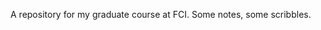 A repository for my graduate course at FCI. Some notes, some scribbles. 

[I need to add more content]: #
